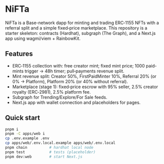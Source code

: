# NiFTa

NiFTa is a Base-network dapp for minting and trading ERC‑1155 NFTs with a referral split and a simple fixed‑price marketplace.
This repository is a starter skeleton: contracts (Hardhat), subgraph (The Graph), and a Next.js app using wagmi/viem + RainbowKit.

## Features
- ERC‑1155 collection with: free creator mint; fixed mint price; 1000 paid-mints trigger → 48h timer; pull‑payments revenue split.
- Mint revenue split: Creator 50%, FirstPaidMinter 10%, Referral 20% (or 0% → Platform), Platform 20% (or 40% without referral).
- Marketplace (stage 1): fixed‑price escrow with 95% seller, 2.5% creator royalty (ERC‑2981), 2.5% platform fee.
- Subgraph for Trending/Explore/For Sale feeds.
- Next.js app with wallet connection and placeholders for pages.

## Quick start
```bash
pnpm i
pnpm -C apps/web i
cp .env.example .env
cp apps/web/.env.local.example apps/web/.env.local
pnpm chain          # hardhat local node
pnpm test           # tests (placeholder)
pnpm dev:web        # start Next.js
```
